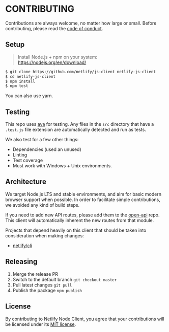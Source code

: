 # CONTRIBUTING

Contributions are always welcome, no matter how large or small. Before contributing, please read the
[code of conduct](CODE_OF_CONDUCT.md).

## Setup

> Install Node.js + npm on your system: https://nodejs.org/en/download/

```sh
$ git clone https://github.com/netlify/js-client netlify-js-client
$ cd netlify-js-client
$ npm install
$ npm test
```

You can also use yarn.

## Testing

This repo uses [ava](https://github.com/avajs/ava) for testing. Any files in the `src` directory that have a `.test.js`
file extension are automatically detected and run as tests.

We also test for a few other things:

- Dependencies (used an unused)
- Linting
- Test coverage
- Must work with Windows + Unix environments.

## Architecture

We target Node.js LTS and stable environments, and aim for basic modern browser support when possible. In order to
facilitate simple contributions, we avoided any kind of build steps.

If you need to add new API routes, please add them to the [open-api](https://github.com/netlify/open-api) repo. This
client will automatically inherent the new routes from that module.

Projects that depend heavily on this client that should be taken into consideration when making changes:

- [netlify/cli](https://github.com/netlify/cli)

## Releasing

1. Merge the release PR
2. Switch to the default branch `git checkout master`
3. Pull latest changes `git pull`
4. Publish the package `npm publish`

## License

By contributing to Netlify Node Client, you agree that your contributions will be licensed under its
[MIT license](LICENSE).
